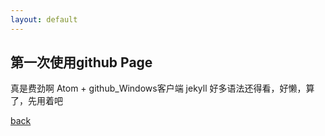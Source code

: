 ```yaml
---
layout: default
---
```


## 第一次使用github Page

真是费劲啊
Atom + github_Windows客户端
jekyll 好多语法还得看，好懒，算了，先用着吧

[back](./)
